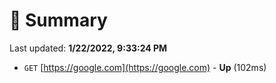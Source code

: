 # 📖 Summary
Last updated: **1/22/2022, 9:33:24 PM**

- `GET` [https://google.com](https://google.com) - **Up** (102ms)
